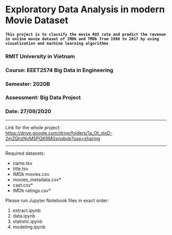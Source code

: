 # Exploratory Data Analysis in modern Movie Dataset

#### `This project is to classify the movie ROI rate and predict the revenue in online movie dataset of IMDb and TMDb from 1980 to 2017 by using visualization and machine learning algorithms`

### RMIT University in Vietnam
### Course: EEET2574 Big Data in Engineering
### Semester: 2020B
### Assessment: Big Data Project
### Date: 27/09/2020


***
Link for the whole project:
https://drive.google.com/drive/folders/1a_Ot_xloD-2mZQhzNvMSPQK6MGsnqbvb?usp=sharing
***

Required datasets:
* name.tsv
* title.tsv
* IMDb movies.csv 
* movies_metadata.csv*
* cast.csv*
* IMDb ratings.csv*

Please run Jupyter Notebook files in exact order:
1. extract.ipynb
2. data.ipynb
3. statistic.ipynb
4. modeling.ipynb

